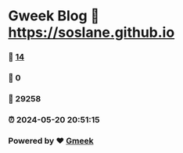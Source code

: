 # Gweek Blog :link: https://soslane.github.io 
### :page_facing_up: [14](https://soslane.github.io/tag.html) 
### :speech_balloon: 0 
### :hibiscus: 29258 
### :alarm_clock: 2024-05-20 20:51:15 
### Powered by :heart: [Gmeek](https://github.com/Meekdai/Gmeek)
